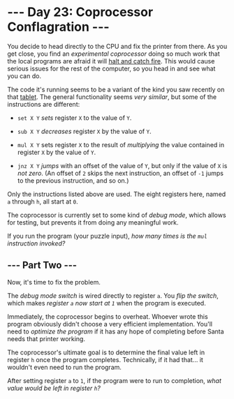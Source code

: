 # --- Day 23: Coprocessor Conflagration ---

You decide to head directly to the CPU and fix the printer from there. As you get close, you find an *experimental coprocessor* doing so much work that the local programs are afraid it will [halt and catch fire](https://en.wikipedia.org/wiki/Halt_and_Catch_Fire). This would cause serious issues for the rest of the computer, so you head in and see what you can do.

The code it's running seems to be a variant of the kind you saw recently on that [tablet](18). The general functionality seems *very similar*, but some of the instructions are different:


 - `set X Y` *sets* register `X` to the value of `Y`.

 - `sub X Y` *decreases* register `X` by the value of `Y`.

 - `mul X Y` sets register `X` to the result of *multiplying* the value contained in register `X` by the value of `Y`.

 - `jnz X Y` *jumps* with an offset of the value of `Y`, but only if the value of `X` is *not zero*. (An offset of `2` skips the next instruction, an offset of `-1` jumps to the previous instruction, and so on.)

Only the instructions listed above are used. The eight registers here, named `a` through `h`, all start at `0`.


The coprocessor is currently set to some kind of *debug mode*, which allows for testing, but prevents it from doing any meaningful work.

If you run the program (your puzzle input), *how many times is the `mul` instruction invoked?*

## --- Part Two ---

Now, it's time to fix the problem.

The *debug mode switch* is wired directly to register `a`.  You *flip the switch*, which makes *register `a` now start at `1`* when the program is executed.

Immediately, the coprocessor begins to overheat.  Whoever wrote this program obviously didn't choose a very efficient implementation.  You'll need to *optimize the program* if it has any hope of completing before Santa needs that printer working.

The coprocessor's ultimate goal is to determine the final value left in register `h` once the program completes. Technically, if it had that... it wouldn't even need to run the program.

After setting register `a` to `1`, if the program were to run to completion, *what value would be left in register `h`?*

